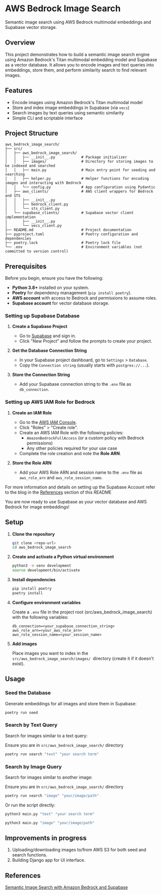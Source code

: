 # AWS Bedrock Image Search

Semantic image search using AWS Bedrock multimodal embeddings and Supabase vector storage.

## Overview

This project demonstrates how to build a semantic image search engine using Amazon Bedrock's Titan multimodal embedding model and Supabase as a vector database. It allows you to encode images and text queries into embeddings, store them, and perform similarity search to find relevant images.

## Features

- Encode images using Amazon Bedrock's Titan multimodal model
- Store and index image embeddings in Supabase (via `vecs`)
- Search images by text queries using semantic similarity
- Simple CLI and scriptable interface

## Project Structure

```
aws_bedrock_image_search/
├── src/
│   ├── aws_bedrock_image_search/
│   │   ├── __init__.py            # Package initializer
│   │   ├── images/                # Directory for storing images to be indexed and searched
│   │   ├── main.py                # Main entry point for seeding and searching
│   │   ├── helper.py              # Helper functions for encoding images and interacting with Bedrock
│   │   └── config.py              # App configuration using Pydantic
│   ├── aws_clients/               # AWS client wrappers for Bedrock and STS
│   │   ├── __init__.py       
│   │   ├── bedrock_client.py      
│   │   └── sts_client.py                  
│   └── supabase_clients/          # Supabase vector client implementation
│       ├── __init__.py           
│       └── vecs_client.py         
├── README.md                      # Project documentation
├── pyproject.toml                 # Poetry configuration and dependencies
├── poetry.lock                    # Poetry lock file
└── .env                           # Environment variables (not committed to version control)

```
## Prerequisites

Before you begin, ensure you have the following:

- **Python 3.8+** installed on your system.
- **Poetry** for dependency management (`pip install poetry`).
- **AWS account** with access to Bedrock and permissions to assume roles.
- **Supabase account** for vector database storage.

### Setting up Supabase Database

1. **Create a Supabase Project**
   - Go to [Supabase](https://app.supabase.com/) and sign in.
   - Click "New Project" and follow the prompts to create your project.

2. **Get the Database Connection String**
   - In your Supabase project dashboard, go to `Settings` > `Database`.
   - Copy the `Connection string` (usually starts with `postgres://...`).


3. **Store the Connection String**
   - Add your Supabase connection string to the `.env` file as `db_connection`.

### Setting up AWS IAM Role for Bedrock

1. **Create an IAM Role**
   - Go to the [AWS IAM Console](https://console.aws.amazon.com/iam/).
   - Click "Roles" > "Create role".
   - Create an AWS IAM Role with the following policies:
     - `AmazonBedrockFullAccess` (or a custom policy with Bedrock permissions)
     - Any other policies required for your use case
   - Complete the role creation and note the **Role ARN**.

2. **Store the Role ARN**
   - Add your AWS Role ARN and session name to the `.env` file as `aws_role_arn` and `aws_role_session_name`.

For more information and details on setting up the Supabase Account refer to the blog in the [References](#references) section of this README

You are now ready to use Supabase as your vector database and AWS Bedrock for image embeddings!

## Setup

1. **Clone the repository**

   ```sh
   git clone <repo-url>
   cd aws_bedrock_image_search
   ```

2. **Create and activate a Python virtual environment**

    ```sh
    python3 -m venv development
    source development/bin/activate
    ```

3. **Install dependencies**

    ```sh
    pip install poetry
    poetry install
    ```

4. **Configure environment variables**

    Create a `.env` file in the project root (src/aws_bedrock_image_search) with the following variables:

    ```
    db_connection=<your_supabase_connection_string>
    aws_role_arn=<your_aws_role_arn>
    aws_role_session_name=<your_session_name>
    ```

5. **Add images**

    Place images you want to index in the `src/aws_bedrock_image_search/images/ `directory (create it if it doesn't exist).

## Usage

### Seed the Database

Generate embeddings for all images and store them in Supabase:

```sh
poetry run seed
```

### Search by Text Query

Search for images similar to a text query:

Ensure you are in `src/aws_bedrock_image_search/` directory

```sh
poetry run search "text" "your search term"
```

### Search by Image Query

Search for images similar to another image:

Ensure you are in `src/aws_bedrock_image_search/` directory

```sh
poetry run search "image" "your/image/path"
```

Or run the script directly:

```sh
python3 main.py "text" "your search term"
```

```sh
python3 main.py "image" "your/image/path"
```

## Improvements in progress

1. Uploading/downloading images to/from AWS S3 for both seed and search functions.
2. Building Django app for UI interface.


## References
[Semantic Image Search with Amazon Bedrock and Supabase](https://supabase.com/blog/semantic-image-search-amazon-bedrock)